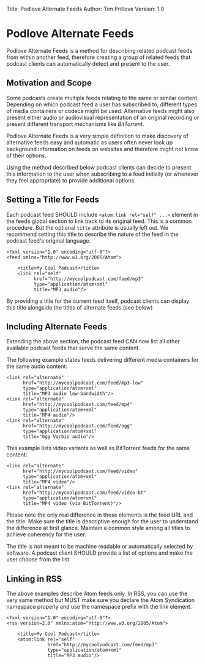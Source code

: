 Title: Podlove Alternate Feeds
Author: Tim Pritlove
Version: 1.0

# Podlove Alternate Feeds #

Podlove Alternate Feeds is a method for describing related podcast feeds from within another feed, therefore creating a group of related feeds that podcast clients can automatically detect and present to the user.

## Motivation and Scope ##

Some podcasts create multiple feeds relating to the same or similar content. Depending on which podcast feed a user has subscribed to, different types of media containers or codecs might be used. Alternative feeds might also present either audio or audiovisual representation of an original recording or present different transport mechanisms like *BitTorrent*.

Podlove Alternate Feeds is a very simple definition to make discovery of alternative feeds easy and automatic as users often never look up background information on feeds on websites and therefore might not know of their options.

Using the method described below podcast clients can decide to present this information to the user when subscribing to a feed initially (or whenever they feel appropriate) to provide additional options.

## Setting a Title for Feeds ##

Each podcast feed SHOULD include `<atom:link rel="self" ...>` element in the feeds global section to link back to its original feed. This is a common procedure. But the optional <code>title</code> attribute is usually left out. We recommend setting this title to describe the nature of the feed in the podcast feed's original language.

	<?xml version="1.0" encoding="utf-8"?>
	<feed xmlns="http://www.w3.org/2005/Atom">
	
	    <title>My Cool Podcast</title>
	    <link rel="self"
	          href="http://mycoolpodcast.com/feed/mp3"
	          type="application/atom+xml"
	          title="MP3 audio"/>

By providing a title for the current feed itself, podcast clients can display this title alongside the titles of alternate feeds (see below)

## Including Alternate Feeds ##

Extending the above section, the podcast feed CAN now list all other available podcast feeds that serve the same content.

The following example states feeds delivering different media containers for the same audio content:

	<link rel="alternate"
	      href="http://mycoolpodcast.com/feed/mp3-low"
	      type="application/atom+xml"
	      title="MP3 audio low-bandwidth"/>
	<link rel="alternate"
	      href="http://mycoolpodcast.com/feed/mp4"
	      type="application/atom+xml"
	      title="MP4 audio"/>
	<link rel="alternate"
	      href="http://mycoolpodcast.com/feed/ogg"
	      type="application/atom+xml"
	      title="Ogg Vorbis audio"/>

This example lists video variants as well as BitTorrent feeds for the same content:

	<link rel="alternate"
	      href="http://mycoolpodcast.com/feed/video"
	      type="application/atom+xml"
	      title="MP4 video"/>
	<link rel="alternate"
	      href="http://mycoolpodcast.com/feed/video-bt"
	      type="application/atom+xml"
	      title="MP4 video (via BitTorrent)"/>

Please note the only real difference in these elements is the feed URL and the title. Make sure the title is descriptive enough for the user to understand the difference at first glance. Maintain a common style among all titles to achieve coherency for the user.

The title is not meant to be machine readable or automatically selected by software. A podcast client SHOULD provide a list of options and make the user choose from the list.

## Linking in RSS ##

The above examples describe Atom feeds only. In RSS, you can use the very same method but MUST make sure you declare the Atom Syndication namespace properly and use the namespace prefix with the link element.

	<?xml version="1.0" encoding="utf-8"?>
	<rss version=2.0" xmlns:atom="http://www.w3.org/2005/Atom">
	
	    <title>My Cool Podcast</title>
	    <atom:link rel="self"
	               href="http://mycoolpodcast.com/feed/mp3"
	               type="application/atom+xml"
	               title="MP3 audio"/>
